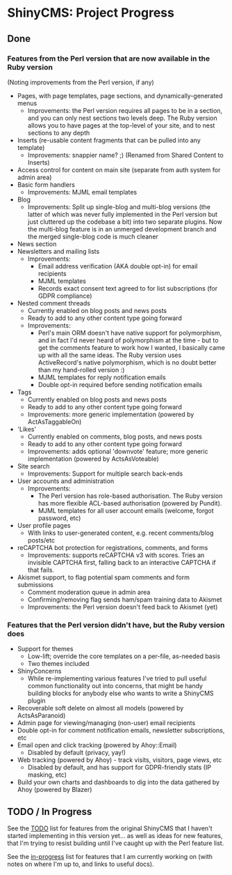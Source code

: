 # ShinyCMS: Project Progress

## Done

### Features from the Perl version that are now available in the Ruby version

(Noting improvements from the Perl version, if any)

* Pages, with page templates, page sections, and dynamically-generated menus
    * Improvements: the Perl version requires all pages to be in a section, and
    you can only nest sections two levels deep. The Ruby version allows you to
    have pages at the top-level of your site, and to nest sections to any depth
* Inserts (re-usable content fragments that can be pulled into any template)
    * Improvements: snappier name? ;) (Renamed from Shared Content to Inserts)
* Access control for content on main site (separate from auth system for admin area)
* Basic form handlers
    * Improvements: MJML email templates
* Blog
    * Improvements: Split up single-blog and multi-blog versions (the latter of
    which was never fully implemented in the Perl version but just cluttered
    up the codebase a bit) into two separate plugins. Now the multi-blog
    feature is in an unmerged development branch and the merged single-blog
    code is much cleaner
* News section
* Newsletters and mailing lists
    * Improvements:
        * Email address verification (AKA double opt-in) for email recipients
        * MJML templates
        * Records exact consent text agreed to for list subscriptions (for GDPR compliance)
* Nested comment threads
    * Currently enabled on blog posts and news posts
    * Ready to add to any other content type going forward
    * Improvements:
        * Perl's main ORM doesn't have native support for polymorphism,
        and in fact I'd never heard of polymorphism at the time - but to get the
        comments feature to work how I wanted, I basically came up with all the
        same ideas. The Ruby version uses ActiveRecord's native polymorphism,
        which is no doubt better than my hand-rolled version :)
        * MJML templates for reply notification emails
        * Double opt-in required before sending notification emails
* Tags
    * Currently enabled on blog posts and news posts
    * Ready to add to any other content type going forward
    * Improvements: more generic implementation (powered by ActAsTaggableOn)
* 'Likes'
    * Currently enabled on comments, blog posts, and news posts
    * Ready to add to any other content type going forward
    * Improvements: adds optional 'downvote' feature; more generic implementation
    (powered by ActsAsVoteable)
* Site search
    * Improvements: Support for multiple search back-ends
* User accounts and administration
    * Improvements:
      * The Perl version has role-based authorisation. The Ruby version has
      more flexible ACL-based authorisation (powered by Pundit).
      * MJML templates for all user account emails (welcome, forgot password, etc)
* User profile pages
    * With links to user-generated content, e.g. recent comments/blog posts/etc
* reCAPTCHA bot protection for registrations, comments, and forms
    * Improvements: supports reCAPTCHA v3 with scores. Tries an invisible
    CAPTCHA first, falling back to an interactive CAPTCHA if that fails.
* Akismet support, to flag potential spam comments and form submissions
    * Comment moderation queue in admin area
    * Confirming/removing flag sends ham/spam training data to Akismet
    * Improvements: the Perl version doesn't feed back to Akismet (yet)

### Features that the Perl version didn't have, but the Ruby version does

* Support for themes
    * Low-lift; override the core templates on a per-file, as-needed basis
    * Two themes included
* ShinyConcerns
    * While re-implementing various features I've tried to pull useful common
      functionality out into concerns, that might be handy building blocks for
      anybody else who wants to write a ShinyCMS plugin
* Recoverable soft delete on almost all models (powered by ActsAsParanoid)
* Admin page for viewing/managing (non-user) email recipients
* Double opt-in for comment notification emails, newsletter subscriptions, etc
* Email open and click tracking (powered by Ahoy::Email)
    * Disabled by default (privacy, yay!)
* Web tracking (powered by Ahoy) - track visits, visitors, page views, etc
    * Disabled by default, and has support for GDPR-friendly stats (IP masking, etc)
* Build your own charts and dashboards to dig into the data gathered by Ahoy (powered by Blazer)


## TODO / In Progress

See the [TODO](TODO.md) list for features from the original ShinyCMS that I haven't started implementing in this version yet... as well as ideas for new features, that I'm trying to resist building until I've caught up with the Perl feature list.

See the [in-progress](in-progress.md) list for features that I am currently working on (with notes on where I'm up to, and links to useful docs).
